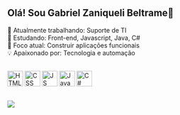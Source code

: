 ## Olá! Sou Gabriel Zaniqueli Beltrame👋

🔭 Atualmente trabalhando: Suporte de TI <br>
🌱 Estudando: Front-end, Javascript, Java, C# <br>
🎯 Foco atual: Construir aplicações funcionais <br>
💡 Apaixonado por: Tecnologia e automação

<div id="languages" style="display: inline_block"><br>
  <img aling="center" alt="HTML" width="35" height="35" src="https://cdn.jsdelivr.net/gh/devicons/devicon@latest/icons/html5/html5-original.svg" />
  <img aling="center" alt="CSS" width="35" height="35" src="https://cdn.jsdelivr.net/gh/devicons/devicon@latest/icons/css3/css3-original.svg" />
  <img aling="center" alt="JS" width="35" height="35" src="https://cdn.jsdelivr.net/gh/devicons/devicon@latest/icons/javascript/javascript-original.svg" />
  <img aling="center" alt="Java" width="35" height="35" src="https://cdn.jsdelivr.net/gh/devicons/devicon@latest/icons/java/java-original.svg" />
  <img aling="center" alt="C#" width="35" height="35" src="https://cdn.jsdelivr.net/gh/devicons/devicon@latest/icons/csharp/csharp-original.svg" />
</div>

##

<div id="links">
  <a href="https://www.linkedin.com/in/gabriel-zaniqueli/" target="_blank" ><img src="https://img.shields.io/badge/LinkedIn-0077B5?style=for-the-badge&logo=linkedin&logoColor=white" target="_blank"></a>
</div>
